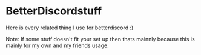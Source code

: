 # BetterDiscordstuff
Here is every related thing I use for betterdiscord :)

Note: If some stuff doesn't fit your set up then thats mainnly because this is mainly for my own and my friends usage.
